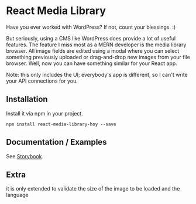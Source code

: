 # React Media Library

Have you ever worked with WordPress? If not, count your blessings. :)

But seriously, using a CMS like WordPress does provide a lot of useful features. 
The feature I miss most as a MERN developer is the media library browser.
All image fields are edited using a modal where you can select something previously uploaded or drag-and-drop new images
from your file browser.
Well, now you can have something similar for your React app.

Note: this only includes the UI; everybody's app is different, so I can't write your API connections for you.

## Installation

Install it via npm in your project.

```
npm install react-media-library-hoy --save
```

## Documentation / Examples

See [Storybook](https://richard1320.github.io/React-Media-Library/).

## Extra

it is only extended to validate the size of the image to be loaded and the language